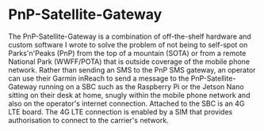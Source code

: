 # PnP-Satellite-Gateway

The PnP-Satellite-Gateway is a combination of off-the-shelf hardware and custom software I wrote to solve the problem of not being to self-spot on Parks'n'Peaks (PnP) from the top of a mountain (SOTA) or from a remote National Park (WWFF/POTA) that is outside coverage of the mobile phone network. Rather than sending an SMS to the PnP SMS gateway, an operator can use their Garmin inReach to send a message to the PnP-Satellite-Gateway running on a SBC such as the Raspberry Pi or the Jetson Nano sitting on their desk at home, snugly within the mobile phone network and also on the operator's internet connection. Attached to the SBC is an 4G LTE board. The 4G LTE connection is enabled by a SIM that provides authorisation to connect to the carrier's network.

